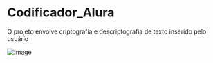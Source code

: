 # Codificador_Alura
O projeto envolve criptografia e descriptografia de texto inserido pelo usuário

![image](https://github.com/user-attachments/assets/9947b82d-2fc5-4435-9cf1-859b65d3e256)
